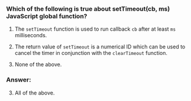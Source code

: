 ### Which of the following is true about setTimeout(cb, ms) JavaScript global function?

1. The `setTimeout` function is used to run callback `cb` after at least `ms` milliseconds.

2. The return value of `setTimeout` is a numerical ID which can be used to cancel the timer in conjunction with the `clearTimeout` function.



4. None of the above.


### Answer:
3. All of the above.